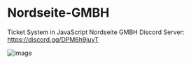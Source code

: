 # Nordseite-GMBH
Ticket System in JavaScript
Nordseite GMBH Discord
Server: https://discord.gg/DPM6h9juyT

![image](https://user-images.githubusercontent.com/38230414/150675201-fc0b8d9c-77f7-44e9-8bea-0eb36882be71.png)
